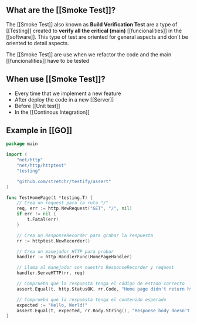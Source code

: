 
## What are the [[Smoke Test]]?

The [[Smoke Test]] also known as **Build Verification Test** are a type of [[Testing]] created to **verify all the critical (main)** [[funcionalities]] in the [[software]]. This type of test are oriented for general aspects and don't be oriented to detail aspects.

The [[Smoke Test]] are use when we refactor the code and the main [[funcionalities]] have to be tested

## When use [[Smoke Test]]?

* Every time that we implement a new feature
* After deploy the code in a new [[Server]]
* Before [[Unit test]]
* In the [[Continous Integration]]


## Example in [[GO]]

```Go
package main

import (
    "net/http"
    "net/http/httptest"
    "testing"

    "github.com/stretchr/testify/assert"
)

func TestHomePage(t *testing.T) {
    // Crea un request para la ruta "/"
    req, err := http.NewRequest("GET", "/", nil)
    if err != nil {
        t.Fatal(err)
    }

    // Crea un ResponseRecorder para grabar la respuesta
    rr := httptest.NewRecorder()

    // Crea un manejador HTTP para probar
    handler := http.HandlerFunc(HomePageHandler)

    // Llama al manejador con nuestro ResponseRecorder y request
    handler.ServeHTTP(rr, req)

    // Comprueba que la respuesta tenga el código de estado correcto
    assert.Equal(t, http.StatusOK, rr.Code, "Home page didn't return http.StatusOK")

    // Comprueba que la respuesta tenga el contenido esperado
    expected := "Hello, World!"
    assert.Equal(t, expected, rr.Body.String(), "Response body doesn't match expected")
}
```
